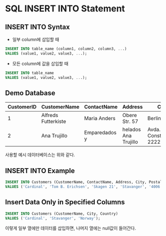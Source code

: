 # SQL INSERT INTO Statement

## INSERT INTO Syntax
- 일부 column에 삽입할 때
```sql
INSERT INTO table_name (column1, column2, column3, ...)
VALUES (value1, value2, value3, ...);
```
- 모든 column에 값을 삽입할 때
```sql
INSERT INTO table_name
VALUES (value1, value2, value3, ...);
```

## Demo Database
| CustomerID	| CustomerName	| ContactName	| Address	| City | 	PostalCode	| Country| 
|---|---|----|----|----|----|---|
|1|Alfreds Futterkiste|	Maria Anders|	Obere Str. 57|	Berlin	|12209|	Germany|
|2|	Ana Trujillo| Emparedados y| helados	Ana Trujillo|	Avda. de la Constitución 2222|	México D.F.|	05021	|Mexico|

사용할 예시 데이터베이스는 위와 같다.


## INSERT INTO Example
```sql
INSERT INTO Customers (CustomerName, ContactName, Address, City, PostalCode, Country)
VALUES ('Cardinal', 'Tom B. Erichsen', 'Skagen 21', 'Stavanger', '4006', 'Norway');
```

## Insert Data Only in Specified Columns
```sql
INSERT INTO Customers (CustomerName, City, Country)
VALUES ('Cardinal', 'Stavanger', 'Norway');
```
이렇게 일부 열에만 데이터를 삽입하면, 나머지 열에는 null값이 들어간다. 